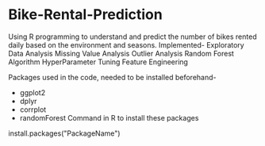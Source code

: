 # Bike-Rental-Prediction
Using R programming to understand and predict the number of bikes rented daily based on the environment and seasons.
Implemented-
Exploratory Data Analysis
Missing Value Analysis
Outlier Analysis
Random Forest Algorithm
HyperParameter Tuning
Feature Engineering

Packages used in the code, needed to be installed beforehand-
- ggplot2
- dplyr
- corrplot
- randomForest
Command in R to install these packages 

install.packages("PackageName")

